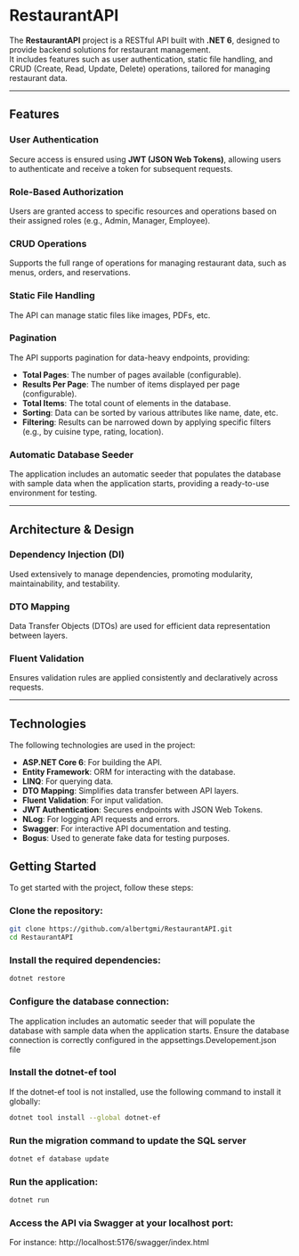 # RestaurantAPI

The **RestaurantAPI** project is a RESTful API built with **.NET 6**, designed to provide backend solutions for restaurant management.  
It includes features such as user authentication, static file handling, and CRUD (Create, Read, Update, Delete) operations, tailored for managing restaurant data.

---

## Features

### **User Authentication**  
Secure access is ensured using **JWT (JSON Web Tokens)**, allowing users to authenticate and receive a token for subsequent requests.

### **Role-Based Authorization**  
Users are granted access to specific resources and operations based on their assigned roles (e.g., Admin, Manager, Employee).

### **CRUD Operations**  
Supports the full range of operations for managing restaurant data, such as menus, orders, and reservations.

### **Static File Handling**  
The API can manage static files like images, PDFs, etc.

### **Pagination**  
The API supports pagination for data-heavy endpoints, providing:
- **Total Pages**: The number of pages available (configurable).
- **Results Per Page**: The number of items displayed per page (configurable).
- **Total Items**: The total count of elements in the database.
- **Sorting**: Data can be sorted by various attributes like name, date, etc.
- **Filtering**: Results can be narrowed down by applying specific filters (e.g., by cuisine type, rating, location).

### **Automatic Database Seeder**  
The application includes an automatic seeder that populates the database with sample data when the application starts, providing a ready-to-use environment for testing.

---

## Architecture & Design

### **Dependency Injection (DI)**  
Used extensively to manage dependencies, promoting modularity, maintainability, and testability.

### **DTO Mapping**  
Data Transfer Objects (DTOs) are used for efficient data representation between layers.

### **Fluent Validation**  
Ensures validation rules are applied consistently and declaratively across requests.

---

## Technologies

The following technologies are used in the project:

- **ASP.NET Core 6**: For building the API.
- **Entity Framework**: ORM for interacting with the database.
- **LINQ**: For querying data.
- **DTO Mapping**: Simplifies data transfer between API layers.
- **Fluent Validation**: For input validation.
- **JWT Authentication**: Secures endpoints with JSON Web Tokens.
- **NLog**: For logging API requests and errors.
- **Swagger**: For interactive API documentation and testing.
- **Bogus**: Used to generate fake data for testing purposes.

## Getting Started

To get started with the project, follow these steps:

### **Clone the repository:**

```bash
git clone https://github.com/albertgmi/RestaurantAPI.git
cd RestaurantAPI
```

### **Install the required dependencies:**

```bash
dotnet restore
```

### **Configure the database connection:**

The application includes an automatic seeder that will populate the database with sample data when the application starts.
Ensure the database connection is correctly configured in the appsettings.Developement.json file

### **Install the dotnet-ef tool**

If the dotnet-ef tool is not installed, use the following command to install it globally:

```bash
dotnet tool install --global dotnet-ef
```

### **Run the migration command to update the SQL server**

```bash
dotnet ef database update
```

### **Run the application:**

```bash
dotnet run
```
### **Access the API via Swagger at your localhost port:**
For instance:
http://localhost:5176/swagger/index.html
